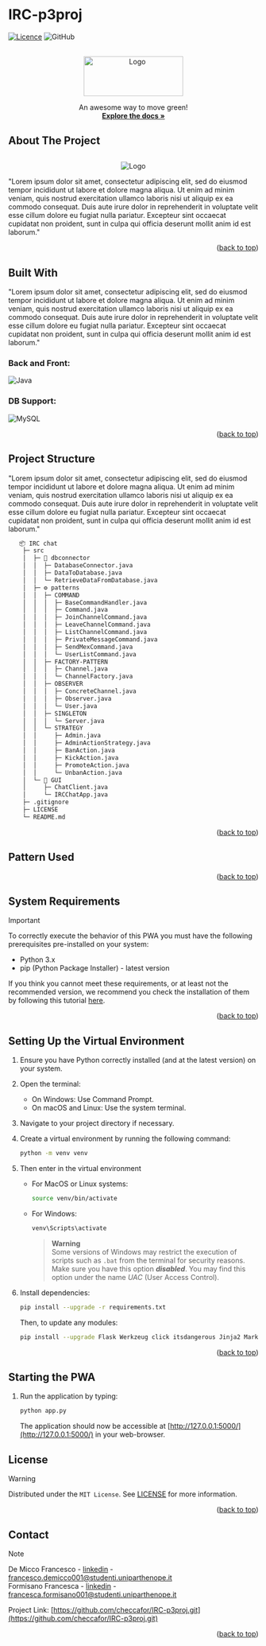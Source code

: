 # IRC-p3proj
<a name="readme-top"></a>
<!-- PROJECT SHIELDS -->
[![Licence](https://img.shields.io/github/license/Ileriayo/markdown-badges?style=for-the-badge)](./LICENSE)
![GitHub][GitHub.com]

<!-- PROJECT LOGO -->
<br />
<div align="center">
  <a href="https://github.com/checcafor/IRC-p3proj">
    <img src="static/img/readme/logo.png" alt="Logo" width="200" height="80">
  </a>

  <!-- <h3 align="center">Ko-pilot</h3> -->
  <br>

  <p align="center">
    An awesome way to move green!
    <br />
    <a href="#explore"><strong>Explore the docs »</strong></a>
    <br>

  </p>
</div>

<!-- ABOUT THE PROJECT -->
## About The Project

<a name="explore"></a>
<div align="center" style="margin-top: 30px">
    <img src="static/img/readme/preview.png" alt="Logo">
</div>

"Lorem ipsum dolor sit amet, consectetur adipiscing elit, sed do eiusmod tempor incididunt ut labore et dolore magna aliqua. Ut enim ad minim veniam, quis nostrud exercitation ullamco laboris nisi ut aliquip ex ea commodo consequat. Duis aute irure dolor in reprehenderit in voluptate velit esse cillum dolore eu fugiat nulla pariatur. Excepteur sint occaecat cupidatat non proident, sunt in culpa qui officia deserunt mollit anim id est laborum."

<p align="right">(<a href="#readme-top">back to top</a>)</p>

<!-- BUILD WITH -->
## Built With

"Lorem ipsum dolor sit amet, consectetur adipiscing elit, sed do eiusmod tempor incididunt ut labore et dolore magna aliqua. Ut enim ad minim veniam, quis nostrud exercitation ullamco laboris nisi ut aliquip ex ea commodo consequat. Duis aute irure dolor in reprehenderit in voluptate velit esse cillum dolore eu fugiat nulla pariatur. Excepteur sint occaecat cupidatat non proident, sunt in culpa qui officia deserunt mollit anim id est laborum."

### Back and Front:

![Java](https://img.shields.io/badge/Java-ED8B00?style=for-the-badge&logo=openjdk&logoColor=white)

### DB Support:

![MySQL](https://img.shields.io/badge/MySQL-00000F?style=for-the-badge&logo=mysql&logoColor=white)

<p align="right">(<a href="#readme-top">back to top</a>)</p>

<!-- PROJECT STRUCTURE -->
## Project Structure

"Lorem ipsum dolor sit amet, consectetur adipiscing elit, sed do eiusmod tempor incididunt ut labore et dolore magna aliqua. Ut enim ad minim veniam, quis nostrud exercitation ullamco laboris nisi ut aliquip ex ea commodo consequat. Duis aute irure dolor in reprehenderit in voluptate velit esse cillum dolore eu fugiat nulla pariatur. Excepteur sint occaecat cupidatat non proident, sunt in culpa qui officia deserunt mollit anim id est laborum."

```bash
   📦 IRC chat
    ├─ src
    │  ├─ 🔌 dbconnector
    │  │  ├─ DatabaseConnector.java
    │  │  ├─ DataToDatabase.java
    │  │  └─ RetrieveDataFromDatabase.java
    │  ├─ ⚙️ patterns
    │  │  ├─ COMMAND
    │  │  │  ├─ BaseCommandHandler.java
    │  │  │  ├─ Command.java
    │  │  │  ├─ JoinChannelCommand.java
    │  │  │  ├─ LeaveChannelCommand.java
    │  │  │  ├─ ListChannelCommand.java
    │  │  │  ├─ PrivateMessageCommand.java
    │  │  │  ├─ SendMexCommand.java
    │  │  │  └─ UserListCommand.java
    │  │  ├─ FACTORY-PATTERN
    │  │  │  ├─ Channel.java
    │  │  │  └─ ChannelFactory.java
    │  │  ├─ OBSERVER
    │  │  │  ├─ ConcreteChannel.java
    │  │  │  ├─ Observer.java
    │  │  │  └─ User.java
    │  │  ├─ SINGLETON
    │  │  │  └─ Server.java
    │  │  └─ STRATEGY
    │  │     ├─ Admin.java
    │  │     ├─ AdminActionStrategy.java
    │  │     ├─ BanAction.java
    │  │     ├─ KickAction.java
    │  │     ├─ PromoteAction.java
    │  │     └─ UnbanAction.java
    │  └─ 📲 GUI
    │     ├─ ChatClient.java
    │     └─ IRCChatApp.java
    ├─ .gitignore
    ├─ LICENSE
    └─ README.md
```

<p align="right">(<a href="#readme-top">back to top</a>)</p>

<!-- PATTERNS -->
## Pattern Used



<p align="right">(<a href="#readme-top">back to top</a>)</p>

<!-- SYSTEM REQUIREMENTS -->
## System Requirements

> [!IMPORTANT]
> To correctly execute the behavior of this PWA you must have the following prerequisites pre-installed on your system:
> - Python 3.x
> - pip (Python Package Installer) - latest version

If you think you cannot meet these requirements, or at least not the recommended version, we recommend you check the installation of them by following this tutorial [here](https://github.com/r3aprz/Python-installation-tutorial).

<p align="right">(<a href="#readme-top">back to top</a>)</p>

<!-- SETTING UP VENV -->
## Setting Up the Virtual Environment

1. Ensure you have Python correctly installed (and at the latest version) on your system.

2. Open the terminal:
    - On Windows: Use Command Prompt.
    - On macOS and Linux: Use the system terminal.

3. Navigate to your project directory if necessary.

4. Create a virtual environment by running the following command:
    ```bash
    python -m venv venv
    ```
5. Then enter in the virtual environment
    - For MacOS or Linux systems:
        ```bash
        source venv/bin/activate
        ```
    - For Windows:
        ```bash
        venv\Scripts\activate
        ```
      > **Warning**  
      > Some versions of Windows may restrict the execution of scripts such as `.bat` from the terminal for security reasons. Make sure you have this option ***disabled***. You may find this option under the name *UAC* (User Access Control).
6. Install dependencies:
    ```bash
    pip install --upgrade -r requirements.txt
    ```
   Then, to update any modules:
    ```bash
    pip install --upgrade Flask Werkzeug click itsdangerous Jinja2 MarkupSafe Flask-WTF WTForms email_validator websocket_server
    ```

<p align="right">(<a href="#readme-top">back to top</a>)</p>

<!-- STARTING THE PWA -->
## Starting the PWA

1. Run the application by typing:
    ```bash
    python app.py
    ```
   The application should now be accessible at [http://127.0.0.1:5000/](http://127.0.0.1:5000/) in your web-browser.


<!-- LICENSE -->
## License
> [!WARNING]
> Distributed under the `MIT License`. See <a href="https://github.com/checcafor/IRC-p3proj/blob/main/LICENSE">LICENSE</a> for more information.
<p align="right">(<a href="#readme-top">back to top</a>)</p>

<!-- CONTACT -->
## Contact
> [!NOTE]
> De Micco Francesco - [linkedin](https://www.linkedin.com/in/francesco-de-micco-b55034210/) - francesco.demicco001@studenti.uniparthenope.it <br>
> Formisano Francesca - [linkedin](https://www.linkedin.com/in/francesca-formisano-056460263/) - francesca.formisano001@studenti.uniparthenope.it <br>
>
> Project Link: [https://github.com/checcafor/IRC-p3proj.git](https://github.com/checcafor/IRC-p3proj.git)

<p align="right">(<a href="#readme-top">back to top</a>)</p>

<!-- MARKDOWN LINKS & IMAGES -->
[GitHub.com]: https://img.shields.io/badge/github-%23121011.svg?style=for-the-badge&logo=github&logoColor=white
